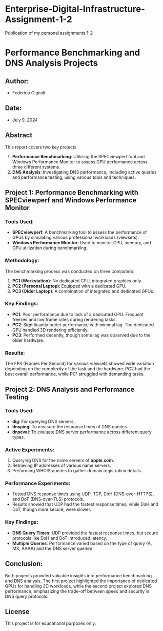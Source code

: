 # Enterprise-Digital-Infrastructure-Assignment-1-2
Publication of my personal assignments 1-2

# Performance Benchmarking and DNS Analysis Projects

## Author:
- Federico Cignoli

## Date:
- July 9, 2024

## Abstract
This report covers two key projects:
1. **Performance Benchmarking**: Utilizing the SPECviewperf tool and Windows Performance Monitor to assess GPU performance across three different systems.
2. **DNS Analysis**: Investigating DNS performance, including active queries and performance testing, using various tools and techniques.

## Project 1: Performance Benchmarking with SPECviewperf and Windows Performance Monitor

### Tools Used:
- **SPECviewperf**: A benchmarking tool to assess the performance of GPUs by simulating various professional workloads (viewsets).
- **Windows Performance Monitor**: Used to monitor CPU, memory, and GPU utilization during benchmarking.

### Methodology:
The benchmarking process was conducted on three computers:
1. **PC1 (Workstation)**: No dedicated GPU, integrated graphics only.
2. **PC2 (Personal Laptop)**: Equipped with a dedicated GPU.
3. **PC3 (Older Laptop)**: A combination of integrated and dedicated GPUs.

### Key Findings:
- **PC1**: Poor performance due to lack of a dedicated GPU. Frequent freezes and low frame rates during rendering tasks.
- **PC2**: Significantly better performance with minimal lag. The dedicated GPU handled 3D rendering efficiently.
- **PC3**: Performed decently, though some lag was observed due to the older hardware.

### Results:
The FPS (Frames Per Second) for various viewsets showed wide variation depending on the complexity of the task and the hardware. PC2 had the best overall performance, while PC1 struggled with demanding tasks.

## Project 2: DNS Analysis and Performance Testing

### Tools Used:
- **dig**: For querying DNS servers.
- **dnsping**: To measure the response times of DNS queries.
- **dnseval**: To evaluate DNS server performance across different query types.

### Active Experiments:
1. Querying DNS for the name servers of **apple.com**.
2. Retrieving IP addresses of various name servers.
3. Performing WHOIS queries to gather domain registration details.

### Performance Experiments:
- Tested DNS response times using UDP, TCP, DoH (DNS-over-HTTPS), and DoT (DNS-over-TLS) protocols.
- Results showed that UDP had the fastest response times, while DoH and DoT, though more secure, were slower.

### Key Findings:
- **DNS Query Times**: UDP provided the fastest response times, but secure protocols like DoH and DoT introduced latency.
- **Multiple Queries**: Performance varied based on the type of query (A, MX, AAAA) and the DNS server queried.

## Conclusion:
Both projects provided valuable insights into performance benchmarking and DNS analysis. The first project highlighted the importance of dedicated GPUs for handling 3D workloads, while the second project explored DNS performance, emphasizing the trade-off between speed and security in DNS query protocols.

## License
This project is for educational purposes only.

